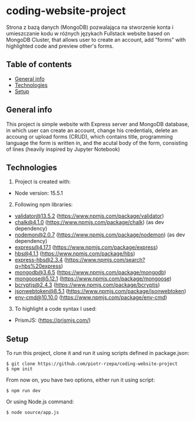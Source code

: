 # coding-website-project
Strona z bazą danych (MongoDB) pozwalająca na stworzenie konta i umieszczanie kodu w różnych językach
Fullstack website based on MongoDB Cluster, that allows user to create an account, add "forms" with highlighted code and preview other's forms.

## Table of contents
* [General info](#general-info)
* [Technologies](#technologies)
* [Setup](#setup)

## General info
This project is simple website with Express server and MongoDB database, in which user can create an account, change his credentials, delete an accoung or upload forms (CRUD), which contains title, programming language the form is written in, and the acutal body of the form, consisting of lines (heavily inspired by Jupyter Notebook)
	
## Technologies
1. Project is created with:
 * Node version: 15.5.1
2. Following npm libraries:
* validator@13.5.2 (https://www.npmjs.com/package/validator)
* chalk@4.1.0 (https://www.npmjs.com/package/chalk) (as dev dependency)
* nodemon@2.0.7 (https://www.npmjs.com/package/nodemon) (as dev dependency)
* express@4.17.1 (https://www.npmjs.com/package/express)
* hbs@4.1.1 (https://www.npmjs.com/package/hbs)
* express-hbs@2.3.4 (https://www.npmjs.com/search?q=hbs%20express)
* mongodb@3.6.5 (https://www.npmjs.com/package/mongodb)
* mongoose@5.12.1 (https://www.npmjs.com/package/mongoose)
* bcryptjs@2.4.3 (https://www.npmjs.com/package/bcryptjs) 
* jsonwebtoken@8.5.1 (https://www.npmjs.com/package/jsonwebtoken)
* env-cmd@10.10.0 (https://www.npmjs.com/package/env-cmd)
3. To highlight a code syntax I used:
* PrismJS: (https://prismjs.com/)
	
## Setup
To run this project, clone it and run it using scripts defined in package.json:

```
$ git clone https://github.com/piotr-rzepa/coding-website-project
$ npm init
```
From now on, you have two options, either run it using script:

```
$ npm run dev
```
Or using Node.js command:

```
$ node source/app.js
```
